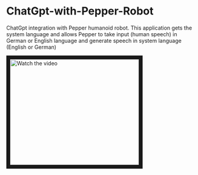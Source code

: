 # ChatGpt-with-Pepper-Robot
ChatGpt integration with Pepper humanoid robot. This application gets the system language and allows Pepper to take input (human speech) in German or English language and generate speech in system language (English or German) 

<a href="[https://www.youtube.com/shorts/3E-yKcQctPo]" target="_blank">
 <img src="http://img.youtube.com/vi/nTQUwghvy5Q/mqdefault.jpg" alt="Watch the video" width="340" height="280" border="10" />
</a>
